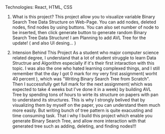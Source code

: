 Technologies: React, HTML, CSS

1) What is this project?
   This project allow you to visualize variable Binary Search Tree Data Structure on Web-Page.
   You can add nodes, deleted nodes, find nodes by using buttons.
   You can also set number of node to be inserted, then click generate button to generate random Binary Search Tree Data Structure!
   I am Planning to add AVL Tree for the update! ( and also UI desing... )
   
3) Intension Behind This Project
   As a student who major computer science related degree, I understand that a lot of student struggle to learn Data Structrue and Algorithm especially if it's their first intaraction with this topic.
   I was also the one who hated learning complexed things, and I still remember that the day I got 0 mark for my very first assignment( worht 40 percent ), which was "Writing Binary Search Tree from Scratch".
   Then I successfully get full mark for the next assignment( which was expected to take 4 weeks but I've done it in a week) by building AVL Tree by spending tons of hours to wirte its structure on papers with pan to understand its structures.
   This is why I strongly belived that by visualizing them by myself on the paper, you can understand them much more easily. But writing bunch of tree pattern is quite exacusting and time consuming task. 
   That i why I build this project which enable you generate Binary Search Tree, and allow more interaction with that generated tree such as adding, deleting, and finding nodes!!!

   
